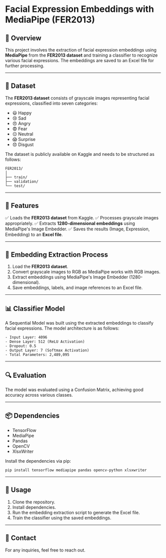 # Facial Expression Embeddings with MediaPipe (FER2013)

## 📌 Overview
This project involves the extraction of facial expression embeddings using **MediaPipe** from the **FER2013 dataset** and training a classifier to recognize various facial expressions. The embeddings are saved to an Excel file for further processing.

---

## 📂 Dataset
The **FER2013 dataset** consists of grayscale images representing facial expressions, classified into seven categories:
- 😃 Happy
- 😢 Sad
- 😠 Angry
- 😨 Fear
- 😐 Neutral
- 😱 Surprise
- 😞 Disgust

The dataset is publicly available on Kaggle and needs to be structured as follows:
```
FER2013/
│
├── train/
├── validation/
└── test/
```

---

## 📝 Features
✅ Loads the **FER2013 dataset** from Kaggle.
✅ Processes grayscale images appropriately.
✅ Extracts **1280-dimensional embeddings** using MediaPipe's Image Embedder.
✅ Saves the results (Image, Expression, Embedding) to an **Excel file**.

---

## 🚀 Embedding Extraction Process
1. Load the **FER2013 dataset**.
2. Convert grayscale images to RGB as MediaPipe works with RGB images.
3. Extract embeddings using MediaPipe's Image Embedder (1280-dimensional).
4. Save embeddings, labels, and image references to an Excel file.

---

## 📊 Classifier Model
A Sequential Model was built using the extracted embeddings to classify facial expressions. The model architecture is as follows:

```
- Input Layer: 4096
- Dense Layer: 512 (ReLU Activation)
- Dropout: 0.5
- Output Layer: 7 (Softmax Activation)
- Total Parameters: 2,489,095
```

---

## 🔍 Evaluation
The model was evaluated using a Confusion Matrix, achieving good accuracy across various classes. 

---

## 📦 Dependencies
- TensorFlow
- MediaPipe
- Pandas
- OpenCV
- XlsxWriter

Install the dependencies via pip:
```
pip install tensorflow mediapipe pandas opencv-python xlsxwriter
```

---

## 📌 Usage
1. Clone the repository.
2. Install dependencies.
3. Run the embedding extraction script to generate the Excel file.
4. Train the classifier using the saved embeddings.

---

## 📧 Contact
For any inquiries, feel free to reach out.
